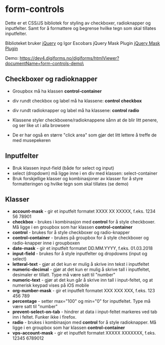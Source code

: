 # form-controls

Dette er et CSS/JS bibliotek for styling av checkboxer, radioknapper og inputfelter.
Samt for å formattere og begrense hvilke tegn som skal tillates inputfelter.

Biblioteket bruker [jQuery](https://jquery.com/) og Igor Escobars jQuery Mask Plugin [jQuery Mask Plugin](https://igorescobar.github.io/jQuery-Mask-Plugin/)

Demo:
https://dev4.digiforms.no/digiforms/htmlViewer?documentName=form-controls-demo\

## Checkboxer og radioknapper
* Groupbox må ha klassen **control-container**
* div rundt checkbox og label må ha klassene: **control** **checkbox**
* div rundt radioknapper og label må ha klassene: **control** **radio**

* Klassene styler checkboxene/radioknappene sånn at de blir litt penere, og ser like ut i alla browsere
* De er har også en større "click area" som gjør det litt lettere å treffe de med musepekeren


## Inputfelter
* Bruk klassen input-field (både for select og input)
* select (dropdown) må ligge inne i en div med klassen: select-container
* Bruk forskjellige klasser og kombinasjoner av klasser for å styre formatteringen og hvilke tegn som skal tillates (se demo)

## Klasser
* **account-mask** - gir et inputfelt formatet XXXX XX XXXXX, f.eks. 1234 56 78901
* **checkbox** - brukes i kombinasjon med **control** for å style checkboxer. Må ligge i en groupbox som har klassen **control-container**
* **control** - brukes for å style checkboxer og radio-knapper
* **control-container** - brukes på groupbox for å style checkboxer og radio-knapper inne i groupboxen
* **date-mask** - gir et inputfelt formatet DD.MM.YYYY, f.eks. 01.03.2018
* **input-field** - brukes for å style inputfelter og dropdowns (input og select)
* **letteral-text** - gjør at det kun er mulig å skrive inn tekst i inputfeltet
* **numeric-decimal** - gjør at det kun er mulig å skrive tall i inputfeltet, desimaler er tillatt. Type må være satt til "number"
* **numeric-text** - gjør at det kun går å skrive inn tall i input-feltet, og at numerisk keypad vises på iOS mobile
* **org-number-mask** - gir et inputfelt formatet XXX XXX XXX, f.eks. 123 456 789
* **percentage** - setter max="100" og min="0" for inputfeltet. Type må være satt til "number"
* **prevent-select-on-tab** - hindrer at data i input-feltet markeres ved tab inn i feltet. Funker ikke i firefox.
* **radio** - brukes i kombinasjon med **control** for å style radioknapper. Må ligge i en groupbox som har klassen **control-container**
* **vps-account-mask** - gir et inputfelt formatet XXXXX XXXXXXX, f.eks. 12345 6789012
